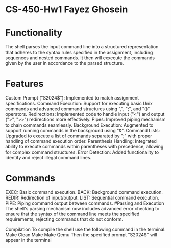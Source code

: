 # CS-450-Hw1 Fayez Ghosein

# Functionality
The shell parses the input command line into a structured representation that adheres to the syntax rules specified in the assignment, including sequences and nested commands. It then will exxecute the commands given by the user in accordance to the parsed structure.
# Features
Custom Prompt ("S2024$"): Implemented to match assignment specifications.
Command Execution: Support for executing basic Unix commands and advanced command structures using ",", ";", and "()" operators.
Redirections: Implemented code to handle input ("<") and output (">", ">>") redirections more effectively.
Pipes: Improved piping mechanism to chain commands seamlessly.
Background Execution: Augmented to support running commands in the background using "&".
Command Lists: Upgraded to execute a list of commands separated by ";" with proper handling of command execution order.
Parenthesis Handling: Integrated ability to execute commands within parentheses with precedence, allowing for complex command structures.
Error Detection: Added functionality to identify and reject illegal command lines.
# Commands
EXEC: Basic command execution.
BACK: Background command execution.
REDIR: Redirection of input/output.
LIST: Sequential command execution.
PIPE: Piping command output between commands.
#Parsing and Execution
The shell's parsing mechanism now includes advanced error checking to ensure that the syntax of the command line meets the specified requirements, rejecting commands that do not conform.

Compilation
To compile the shell use the following command in the terminal:
  Make Clean
  Make
  Make Qemu
Then the specified prompt "S2024$" will appear in the terminal
